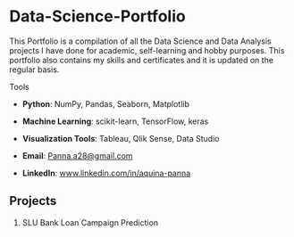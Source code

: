 # Data-Science-Portfolio
This Portfolio is a compilation of all the Data Science and Data Analysis projects I have done for academic, self-learning and hobby purposes. This portfolio also contains my skills and certificates and it is updated on the regular basis.

Tools

- **Python**:               NumPy, Pandas, Seaborn, Matplotlib
- **Machine Learning**:     scikit-learn, TensorFlow, keras
- **Visualization Tools**:  Tableau, Qlik Sense, Data Studio

- **Email**: Panna.a28@gmail.com
- **LinkedIn**: www.linkedin.com/in/aquina-panna

## Projects
1. SLU Bank Loan Campaign Prediction
